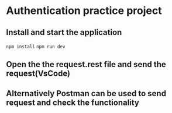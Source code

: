 # Authentication practice project

## Install and start the application

`npm install`
`npm run dev`

## Open the the request.rest file and send the request(VsCode)

## Alternatively Postman can be used to send request and check the functionality
